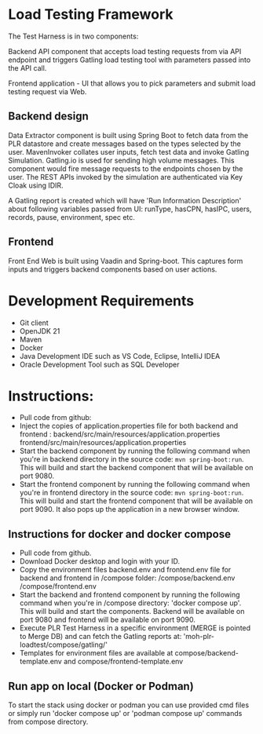 # Load Testing Framework

The Test Harness is in two components:

Backend API component that accepts load testing requests from via API endpoint and triggers Gatling load testing tool with parameters passed into the API call.

Frontend application - UI that allows you to pick parameters and submit load testing request via Web.

## Backend design

Data Extractor component is built using Spring Boot to fetch data from the PLR datastore and create messages based on the types selected by the user.
MavenInvoker collates user inputs, fetch test data and invoke Gatling Simulation.
Gatling.io is used for sending high volume messages. This component would fire message requests to the endpoints chosen by the user.
The REST APIs invoked by the simulation are authenticated via Key Cloak using IDIR.

A Gatling report is created which will have 'Run Information Description' about following variables passed from UI:
runType, hasCPN, hasIPC, users, records, pause, environment, spec etc.

## Frontend

Front End Web is built using Vaadin and Spring-boot. This captures form inputs and triggers backend components based on user actions.

# Development Requirements

- Git client
- OpenJDK 21
- Maven
- Docker
- Java Development IDE such as VS Code, Eclipse, IntelliJ IDEA
- Oracle Development Tool such as SQL Developer

	
# Instructions:
	
- Pull code from github:
- Inject the copies of application.properties file for both backend and frontend :
    backend/src/main/resources/application.properties
    frontend/src/main/resources/application.properties
- Start the backend component by running the following command when you're in backend directory in the source code: `mvn spring-boot:run`. This will build and start the backend component that will be available on port 9080.
- Start the frontend component by running the following command when you're in frontend directory in the source code: `mvn spring-boot:run`. This will build and start the frontend component that will be available on port 9090. It also pops up the application in a new browser window.

## Instructions for docker and docker compose

- Pull code from github.
- Download Docker desktop and login with your ID.
- Copy the environment files backend.env and frontend.env file for backend and frontend in /compose folder:
    /compose/backend.env
    /compose/frontend.env
- Start the backend and frontend component by running the following command when you're in /compose directory: 'docker compose up'.
  This will build and start the components. Backend will be available on port 9080 and frontend will be available on port 9090.
- Execute PLR Test Harness in a specific environment (MERGE is pointed to Merge DB) and can fetch the Gatling reports at: 'moh-plr-loadtest/compose/gatling/'
- Templates for environment files are available at compose/backend-template.env and compose/frontend-template.env 

## Run app on local (Docker or Podman)
To start the stack using docker or podman you can use provided cmd files or simply run 'docker compose up' or 'podman compose up' commands from compose directory. 